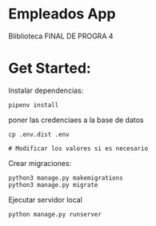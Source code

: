 # Empleados App

Bliblioteca FINAL DE PROGRA 4

# Get Started:

Instalar dependencias:

```
pipenv install
```

poner las credenciaes a la base de datos

```
cp .env.dist .env

# Modificar los valores si es necesario
```

Crear migraciones:

```
python3 manage.py makemigrations
python3 manage.py migrate
```

Ejecutar servidor local

```
python manage.py runserver
```
